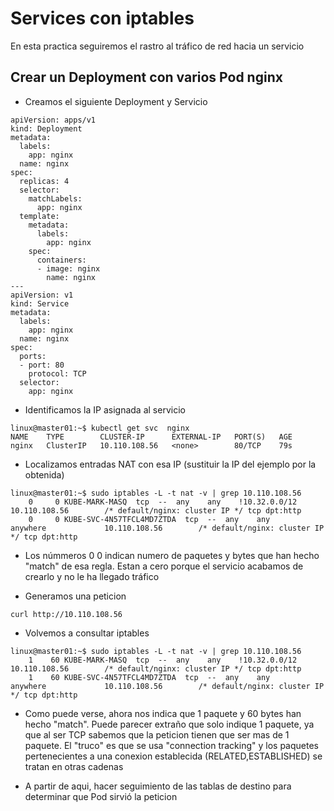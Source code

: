 # Services con iptables

En esta practica seguiremos el rastro al tráfico de red hacia un servicio

## Crear un Deployment con varios Pod nginx

  * Creamos el siguiente Deployment y Servicio

```
apiVersion: apps/v1
kind: Deployment
metadata:
  labels:
    app: nginx
  name: nginx
spec:
  replicas: 4
  selector:
    matchLabels:
      app: nginx
  template:
    metadata:
      labels:
        app: nginx
    spec:
      containers:
      - image: nginx
        name: nginx
---
apiVersion: v1
kind: Service
metadata:
  labels:
    app: nginx
  name: nginx
spec:
  ports:
  - port: 80
    protocol: TCP
  selector:
    app: nginx
```

  * Identificamos la IP asignada al servicio

```
linux@master01:~$ kubectl get svc  nginx
NAME    TYPE        CLUSTER-IP      EXTERNAL-IP   PORT(S)   AGE
nginx   ClusterIP   10.110.108.56   <none>        80/TCP    79s
```

  * Localizamos entradas NAT con esa IP (sustituir la IP del ejemplo por la obtenida)

```
linux@master01:~$ sudo iptables -L -t nat -v | grep 10.110.108.56
    0     0 KUBE-MARK-MASQ  tcp  --  any    any    !10.32.0.0/12         10.110.108.56        /* default/nginx: cluster IP */ tcp dpt:http
    0     0 KUBE-SVC-4N57TFCL4MD7ZTDA  tcp  --  any    any     anywhere             10.110.108.56        /* default/nginx: cluster IP */ tcp dpt:http
```

  * Los númmeros 0 0 indican numero de paquetes y bytes que han hecho "match" de esa regla. Estan a cero porque el servicio acabamos de crearlo y no le ha llegado tráfico

  * Generamos una peticion

```
curl http://10.110.108.56
```

  * Volvemos a consultar iptables

```
linux@master01:~$ sudo iptables -L -t nat -v | grep 10.110.108.56
    1    60 KUBE-MARK-MASQ  tcp  --  any    any    !10.32.0.0/12         10.110.108.56        /* default/nginx: cluster IP */ tcp dpt:http
    1    60 KUBE-SVC-4N57TFCL4MD7ZTDA  tcp  --  any    any     anywhere             10.110.108.56        /* default/nginx: cluster IP */ tcp dpt:http
```

  * Como puede verse, ahora nos indica que 1 paquete y 60 bytes han hecho "match". Puede parecer extraño que solo indique 1 paquete, ya que al ser TCP sabemos que la peticion tienen que ser mas de 1 paquete. El "truco" es que se usa "connection tracking" y los paquetes pertenecientes a una conexion establecida (RELATED,ESTABLISHED) se tratan en otras cadenas

  * A partir de aqui, hacer seguimiento de las tablas de destino para determinar que Pod sirvió la peticion
